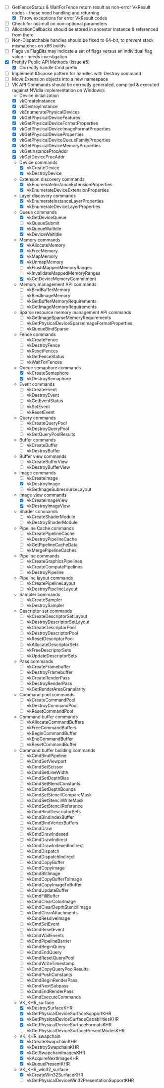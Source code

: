 - [ ] GetFenceStatus & WaitForFence return result as non-error VkResult codes - these need handling and returning
  - [x] Throw exceptions for error VkResult codes
- [ ] Check for not-null on non-optional parameters
- [ ] AllocationCallbacks should be stored in ancestor Instance & referenced from there
- [ ] Non-Dispatchable handles should be fixed to 64-bit, to prevent stack mismatches on x86 builds
- [ ] Flags vs FlagBits may indicate a set of flags versus an individual flag value - needs investigation
- [x] Prettify Public API Methods (Issue #5)
    - [x] Correctly handle Cmd prefix
- [ ] Implement IDispose pattern for handles with Destroy command
- [ ] Move Extension objects into a new namespace
- [ ] VK API Commands should be correctly generated, compiled & executed (against NVidia implementation on Windows):
  -  Device initialization
    - [x] vkCreateInstance
    - [x] vkDestroyInstance
    - [x] vkEnumeratePhysicalDevices
    - [x] vkGetPhysicalDeviceFeatures
    - [x] vkGetPhysicalDeviceFormatProperties
    - [x] vkGetPhysicalDeviceImageFormatProperties
    - [x] vkGetPhysicalDeviceProperties
    - [x] vkGetPhysicalDeviceQueueFamilyProperties
    - [x] vkGetPhysicalDeviceMemoryProperties
    - [x] vkGetInstanceProcAddr
    - [x] vkGetDeviceProcAddr
  - Device commands
    - [x] vkCreateDevice
    - [x] vkDestroyDevice
  - Extension discovery commands
    - [x] vkEnumerateInstanceExtensionProperties
    - [x] vkEnumerateDeviceExtensionProperties
  - Layer discovery commands
    - [x] vkEnumerateInstanceLayerProperties
    - [x] vkEnumerateDeviceLayerProperties
  - Queue commands
    - [x] vkGetDeviceQueue
    - [ ] vkQueueSubmit
    - [x] vkQueueWaitIdle
    - [x] vkDeviceWaitIdle
  - Memory commands
    - [x] vkAllocateMemory
    - [x] vkFreeMemory
    - [x] vkMapMemory
    - [x] vkUnmapMemory
    - [ ] vkFlushMappedMemoryRanges
    - [ ] vkInvalidateMappedMemoryRanges
    - [x] vkGetDeviceMemoryCommitment
  - Memory management API commands
    - [ ] vkBindBufferMemory
    - [ ] vkBindImageMemory
    - [ ] vkGetBufferMemoryRequirements
    - [ ] vkGetImageMemoryRequirements
  - Sparse resource memory management API commands
    - [ ] vkGetImageSparseMemoryRequirements
    - [ ] vkGetPhysicalDeviceSparseImageFormatProperties
    - [ ] vkQueueBindSparse
  - Fence commands
    - [ ] vkCreateFence
    - [ ] vkDestroyFence
    - [ ] vkResetFences
    - [ ] vkGetFenceStatus
    - [ ] vkWaitForFences
  - Queue semaphore commands
    - [x] vkCreateSemaphore
    - [x] vkDestroySemaphore
  - Event commands
    - [ ] vkCreateEvent
    - [ ] vkDestroyEvent
    - [ ] vkGetEventStatus
    - [ ] vkSetEvent
    - [ ] vkResetEvent
  - Query commands
    - [ ] vkCreateQueryPool
    - [ ] vkDestroyQueryPool
    - [ ] vkGetQueryPoolResults
  - Buffer commands
    - [ ] vkCreateBuffer
    - [ ] vkDestroyBuffer
  - Buffer view commands
    - [ ] vkCreateBufferView
    - [ ] vkDestroyBufferView
  - Image commands
    - [ ] vkCreateImage
    - [x] vkDestroyImage
    - [ ] vkGetImageSubresourceLayout
  - Image view commands
    - [x] vkCreateImageView
    - [x] vkDestroyImageView
  - Shader commands
    - [ ] vkCreateShaderModule
    - [ ] vkDestroyShaderModule
  - Pipeline Cache commands
    - [ ] vkCreatePipelineCache
    - [ ] vkDestroyPipelineCache
    - [ ] vkGetPipelineCacheData
    - [ ] vkMergePipelineCaches
  - Pipeline commands
    - [ ] vkCreateGraphicsPipelines
    - [ ] vkCreateComputePipelines
    - [ ] vkDestroyPipeline
  - Pipeline layout commands
    - [ ] vkCreatePipelineLayout
    - [ ] vkDestroyPipelineLayout
  - Sampler commands
    - [ ] vkCreateSampler
    - [ ] vkDestroySampler
  - Descriptor set commands
    - [ ] vkCreateDescriptorSetLayout
    - [ ] vkDestroyDescriptorSetLayout
    - [ ] vkCreateDescriptorPool
    - [ ] vkDestroyDescriptorPool
    - [ ] vkResetDescriptorPool
    - [ ] vkAllocateDescriptorSets
    - [ ] vkFreeDescriptorSets
    - [ ] vkUpdateDescriptorSets
  - Pass commands
    - [ ] vkCreateFramebuffer
    - [ ] vkDestroyFramebuffer
    - [ ] vkCreateRenderPass
    - [ ] vkDestroyRenderPass
    - [ ] vkGetRenderAreaGranularity
  - Command pool commands
    - [ ] vkCreateCommandPool
    - [ ] vkDestroyCommandPool
    - [ ] vkResetCommandPool
  - Command buffer commands
    - [ ] vkAllocateCommandBuffers
    - [ ] vkFreeCommandBuffers
    - [ ] vkBeginCommandBuffer
    - [ ] vkEndCommandBuffer
    - [ ] vkResetCommandBuffer
  - Command buffer building commands
    - [ ] vkCmdBindPipeline
    - [ ] vkCmdSetViewport
    - [ ] vkCmdSetScissor
    - [ ] vkCmdSetLineWidth
    - [ ] vkCmdSetDepthBias
    - [ ] vkCmdSetBlendConstants
    - [ ] vkCmdSetDepthBounds
    - [ ] vkCmdSetStencilCompareMask
    - [ ] vkCmdSetStencilWriteMask
    - [ ] vkCmdSetStencilReference
    - [ ] vkCmdBindDescriptorSets
    - [ ] vkCmdBindIndexBuffer
    - [ ] vkCmdBindVertexBuffers
    - [ ] vkCmdDraw
    - [ ] vkCmdDrawIndexed
    - [ ] vkCmdDrawIndirect
    - [ ] vkCmdDrawIndexedIndirect
    - [ ] vkCmdDispatch
    - [ ] vkCmdDispatchIndirect
    - [ ] vkCmdCopyBuffer
    - [ ] vkCmdCopyImage
    - [ ] vkCmdBlitImage
    - [ ] vkCmdCopyBufferToImage
    - [ ] vkCmdCopyImageToBuffer
    - [ ] vkCmdUpdateBuffer
    - [ ] vkCmdFillBuffer
    - [ ] vkCmdClearColorImage
    - [ ] vkCmdClearDepthStencilImage
    - [ ] vkCmdClearAttachments
    - [ ] vkCmdResolveImage
    - [ ] vkCmdSetEvent
    - [ ] vkCmdResetEvent
    - [ ] vkCmdWaitEvents
    - [ ] vkCmdPipelineBarrier
    - [ ] vkCmdBeginQuery
    - [ ] vkCmdEndQuery
    - [ ] vkCmdResetQueryPool
    - [ ] vkCmdWriteTimestamp
    - [ ] vkCmdCopyQueryPoolResults
    - [ ] vkCmdPushConstants
    - [ ] vkCmdBeginRenderPass
    - [ ] vkCmdNextSubpass
    - [ ] vkCmdEndRenderPass
    - [ ] vkCmdExecuteCommands
  - VK_KHR_surface
    - [x] vkDestroySurfaceKHR
    - [x] vkGetPhysicalDeviceSurfaceSupportKHR
    - [x] vkGetPhysicalDeviceSurfaceCapabilitiesKHR
    - [x] vkGetPhysicalDeviceSurfaceFormatsKHR
    - [ ] vkGetPhysicalDeviceSurfacePresentModesKHR
  - VK_KHR_swapchain
    - [x] vkCreateSwapchainKHR
    - [x] vkDestroySwapchainKHR
    - [x] vkGetSwapchainImagesKHR
    - [x] vkAcquireNextImageKHR
    - [x] vkQueuePresentKHR
  - VK_KHR_win32_surface
    - [x] vkCreateWin32SurfaceKHR
    - [ ] vkGetPhysicalDeviceWin32PresentationSupportKHR